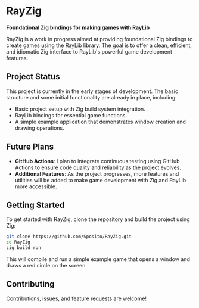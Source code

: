 
# RayZig

**Foundational Zig bindings for making games with RayLib**

RayZig is a work in progress aimed at providing foundational Zig bindings to create games using the RayLib library. The goal is to offer a clean, efficient, and idiomatic Zig interface to RayLib's powerful game development features.

## Project Status

This project is currently in the early stages of development. The basic structure and some initial functionality are already in place, including:

- Basic project setup with Zig build system integration.
- RayLib bindings for essential game functions.
- A simple example application that demonstrates window creation and drawing operations.

## Future Plans

- **GitHub Actions**: I plan to integrate continuous testing using GitHub Actions to ensure code quality and reliability as the project evolves.
- **Additional Features**: As the project progresses, more features and utilities will be added to make game development with Zig and RayLib more accessible.

## Getting Started

To get started with RayZig, clone the repository and build the project using Zig:

```sh
git clone https://github.com/Sposito/RayZig.git
cd RayZig
zig build run
```

This will compile and run a simple example game that opens a window and draws a red circle on the screen.

## Contributing

Contributions, issues, and feature requests are welcome! 
